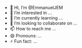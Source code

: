 - 👋 Hi, I’m @EmmanuelJEM
- 👀 I’m interested in ...
- 🌱 I’m currently learning ...
- 💞️ I’m looking to collaborate on ...
- 📫 How to reach me ...
- 😄 Pronouns: ...
- ⚡ Fun fact: ...

<!---
EmmanuelJEM/EmmanuelJEM is a ✨ special ✨ repository because its `README.md` (this file) appears on your GitHub profile.
You can click the Preview link to take a look at your changes.
--->
